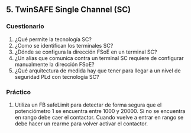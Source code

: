 ## 5. TwinSAFE Single Channel (SC)  ##
### Cuestionario ###
1. ¿Qué permite la tecnología SC?
2. ¿Como se identifican los terminales SC?
3. ¿Dónde se configura la dirección FSoE en un terminal SC?
4. ¿Un alias que comunica contra un terminal SC requiere de configurar manualmente la dirección FSoE?
5. ¿Qué arquitectura de medida hay que tener para llegar a un nivel de seguridad PLd con tecnología SC?

### Práctico ###
1. Utiliza un FB safeLimit para detectar de forma segura que el potenciómetro 1 se encuentra entre 1000 y 20000. Si no se encuentra en rango debe caer el contactor. Cuando vuelve a entrar en rango se debe hacer un rearme para volver activar el contactor. 